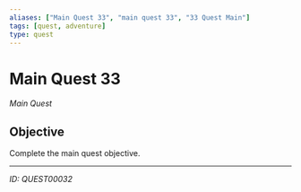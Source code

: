 ```yaml
---
aliases: ["Main Quest 33", "main quest 33", "33 Quest Main"]
tags: [quest, adventure]
type: quest
---
```


# Main Quest 33

*Main Quest*

## Objective
Complete the main quest objective.

---
*ID: QUEST00032*